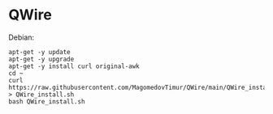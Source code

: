 # QWire

Debian: 

    apt-get -y update
    apt-get -y upgrade
    apt-get -y install curl original-awk
    cd ~
    curl https://raw.githubusercontent.com/MagomedovTimur/QWire/main/QWire_install.sh > QWire_install.sh
    bash QWire_install.sh
